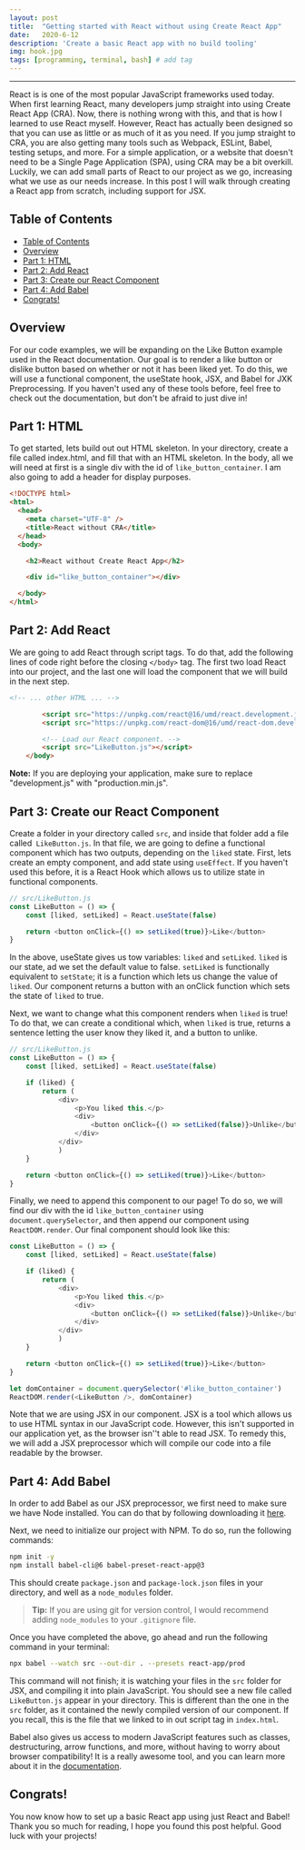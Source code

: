 ```yaml
---
layout: post
title:  "Getting started with React without using Create React App"
date:   2020-6-12
description: 'Create a basic React app with no build tooling'
img: hook.jpg
tags: [programming, terminal, bash] # add tag
---
```

---

React is is one of the most popular JavaScript frameworks used today. When first learning React, many developers jump straight into using Create React App (CRA). Now, there is nothing wrong with this, and that is how I learned to use React myself. However, React has actually been designed so that you can use as little or as much of it as you need. If you jump straight to CRA, you are also getting many tools such as Webpack, ESLint, Babel, testing setups, and more. For a simple application, or a website that doesn't need to be a Single Page Application (SPA), using CRA may be a bit overkill. Luckily, we can add small parts of React to our project as we go, increasing what we use as our needs increase. In this post I will walk through creating a React app from scratch, including support for JSX.

## Table of Contents

- [Table of Contents](#table-of-contents)
- [Overview](#overview)
- [Part 1: HTML](#part-1-html)
- [Part 2: Add React](#part-2-add-react)
- [Part 3: Create our React Component](#part-3-create-our-react-component)
- [Part 4: Add Babel](#part-4-add-babel)
- [Congrats!](#congrats)

## Overview

For our code examples, we will be expanding on the Like Button example used in the React documentation. Our goal is to render a like button or dislike button based on whether or not it has been liked yet. To do this, we will use a functional component, the useState hook, JSX, and Babel for JXK Preprocessing. If you haven't used any of these tools before, feel free to check out the documentation, but don't be afraid to just dive in!

## Part 1: HTML

To get started, lets build out out HTML skeleton. In your directory, create a file called index.html, and fill that with an HTML skeleton. In the body, all we will need at first is a single div with the id of `like_button_container`. I am also going to add a header for display purposes.

```html
<!DOCTYPE html>
<html>
  <head>
    <meta charset="UTF-8" />
    <title>React without CRA</title>
  </head>
  <body>

    <h2>React without Create React App</h2>

    <div id="like_button_container"></div>

  </body>
</html>

```

## Part 2: Add React

We are going to add React through script tags. To do that, add the following lines of code right before the closing `</body>` tag. The first two load React into our project, and the last one will load the component that we will build in the next step.

```html
<!-- ... other HTML ... -->

        <script src="https://unpkg.com/react@16/umd/react.development.js" crossorigin></script>
        <script src="https://unpkg.com/react-dom@16/umd/react-dom.development.js" crossorigin></script>

        <!-- Load our React component. -->
        <script src="LikeButton.js"></script>
    </body>
```

**Note:** If you are deploying your  application, make sure to replace "development.js" with "production.min.js".

## Part 3: Create our React Component

Create a folder in your directory called `src`, and inside that folder add a file called` LikeButton.js`. In that file, we are going to define a functional component which has two outputs, depending on the `liked` state. First, lets create an empty component, and add state using `useEffect`. If you haven't used this before, it is a React Hook which allows us to utilize state in functional components.

```js
// src/LikeButton.js
const LikeButton = () => {
	const [liked, setLiked] = React.useState(false)

	return <button onClick={() => setLiked(true)}>Like</button>
}
```

In the above, useState gives us tow variables: `liked` and `setLiked`. `liked` is our state, ad we set the default value to false. `setLiked` is functionally equivalent to `setState`; it is a function which lets us change the value of `liked`. Our component returns a button with an onClick function which sets the state of `liked` to true.

Next, we want to change what this component renders when `liked` is true! To do that, we can create a conditional which, when `liked` is true, returns a sentence letting the user know they liked it, and a button to unlike.

```js
// src/LikeButton.js
const LikeButton = () => {
	const [liked, setLiked] = React.useState(false)

	if (liked) {
		return (
			<div>
				<p>You liked this.</p>
				<div>
					<button onClick={() => setLiked(false)}>Unlike</button>
				</div>
			</div>
			)
	}

	return <button onClick={() => setLiked(true)}>Like</button>
}
```

Finally, we need to append this component to our page! To do so, we will find our div with the id `like_button_container` using `document.querySelector`, and then append our component using `ReactDOM.render`. Our final component should look like this:

```js
const LikeButton = () => {
	const [liked, setLiked] = React.useState(false)

	if (liked) {
		return (
			<div>
				<p>You liked this.</p>
				<div>
					<button onClick={() => setLiked(false)}>Unlike</button>
				</div>
			</div>
			)
	}

	return <button onClick={() => setLiked(true)}>Like</button>
}

let domContainer = document.querySelector('#like_button_container')
ReactDOM.render(<LikeButton />, domContainer)

```

Note that we are using JSX in our component. JSX is a tool which allows us to use HTML syntax in our JavaScript code. However, this isn't supported in our application yet, as the browser isn''t able to read JSX. To remedy this, we will add a JSX preprocessor which will compile our code into a file readable by the browser.

## Part 4: Add Babel

In order to add Babel as our JSX preprocessor, we first need to make sure we have Node installed. You can do that by following downloading it [here](https://nodejs.org/en/download/).

Next, we need to initialize our project with NPM. To do so, run the following commands:

```bash
npm init -y
npm install babel-cli@6 babel-preset-react-app@3
```

This should create `package.json` and `package-lock.json` files in your directory, and well as a `node_modules` folder.

> **Tip:** If you are using git for version control, I would recommend adding `node_modules` to your `.gitignore` file.

Once you have completed the above, go ahead and run the following command in your terminal:

```bash
npx babel --watch src --out-dir . --presets react-app/prod
```

This command will not finish; it is watching your files in the `src` folder for JSX, and compiling it into plain JavaScript. You should see a new file called `LikeButton.js` appear in your directory. This is different than the one in the `src` folder, as it contained the newly compiled version of our component. If you recall, this is the file that we linked to in out script tag in `index.html`.

Babel also gives us access to modern JavaScript features such as classes, destructuring, arrow functions, and more, without having to worry about browser compatibility! It is a really awesome tool, and you can learn more about it in the [documentation](https://babeljs.io/docs/en/babel-cli/).

## Congrats!

You now know how to set up a basic React app using just React and Babel! Thank you so much for reading, I hope you found this post helpful. Good luck with your projects!

